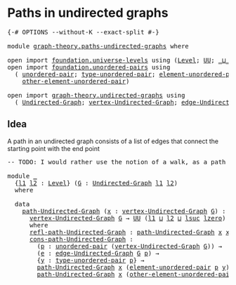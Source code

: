# Paths in undirected graphs

<pre class="Agda"><a id="39" class="Symbol">{-#</a> <a id="43" class="Keyword">OPTIONS</a> <a id="51" class="Pragma">--without-K</a> <a id="63" class="Pragma">--exact-split</a> <a id="77" class="Symbol">#-}</a>

<a id="82" class="Keyword">module</a> <a id="89" href="graph-theory.paths-undirected-graphs.html" class="Module">graph-theory.paths-undirected-graphs</a> <a id="126" class="Keyword">where</a>

<a id="133" class="Keyword">open</a> <a id="138" class="Keyword">import</a> <a id="145" href="foundation.universe-levels.html" class="Module">foundation.universe-levels</a> <a id="172" class="Keyword">using</a> <a id="178" class="Symbol">(</a><a id="179" href="Agda.Primitive.html#597" class="Postulate">Level</a><a id="184" class="Symbol">;</a> <a id="186" href="foundation-core.universe-levels.html#222" class="Primitive">UU</a><a id="188" class="Symbol">;</a> <a id="190" href="Agda.Primitive.html#810" class="Primitive Operator">_⊔_</a><a id="193" class="Symbol">;</a> <a id="195" href="Agda.Primitive.html#780" class="Primitive">lsuc</a><a id="199" class="Symbol">;</a> <a id="201" href="Agda.Primitive.html#764" class="Primitive">lzero</a><a id="206" class="Symbol">)</a>
<a id="208" class="Keyword">open</a> <a id="213" class="Keyword">import</a> <a id="220" href="foundation.unordered-pairs.html" class="Module">foundation.unordered-pairs</a> <a id="247" class="Keyword">using</a>
  <a id="255" class="Symbol">(</a> <a id="257" href="foundation.unordered-pairs.html#2381" class="Function">unordered-pair</a><a id="271" class="Symbol">;</a> <a id="273" href="foundation.unordered-pairs.html#2756" class="Function">type-unordered-pair</a><a id="292" class="Symbol">;</a> <a id="294" href="foundation.unordered-pairs.html#3477" class="Function">element-unordered-pair</a><a id="316" class="Symbol">;</a>
    <a id="322" href="foundation.unordered-pairs.html#3562" class="Function">other-element-unordered-pair</a><a id="350" class="Symbol">)</a>

<a id="353" class="Keyword">open</a> <a id="358" class="Keyword">import</a> <a id="365" href="graph-theory.undirected-graphs.html" class="Module">graph-theory.undirected-graphs</a> <a id="396" class="Keyword">using</a>
  <a id="404" class="Symbol">(</a> <a id="406" href="graph-theory.undirected-graphs.html#785" class="Function">Undirected-Graph</a><a id="422" class="Symbol">;</a> <a id="424" href="graph-theory.undirected-graphs.html#981" class="Function">vertex-Undirected-Graph</a><a id="447" class="Symbol">;</a> <a id="449" href="graph-theory.undirected-graphs.html#1205" class="Function">edge-Undirected-Graph</a><a id="470" class="Symbol">)</a>
</pre>
## Idea

A path in an undirected graph consists of a list of edges that connect the starting point with the end point

<pre class="Agda"><a id="604" class="Comment">-- TODO: I would rather use the notion of a walk, as a path is often a walk without repeated vertices.</a>

<a id="708" class="Keyword">module</a> <a id="715" href="graph-theory.paths-undirected-graphs.html#715" class="Module">_</a>
  <a id="719" class="Symbol">{</a><a id="720" href="graph-theory.paths-undirected-graphs.html#720" class="Bound">l1</a> <a id="723" href="graph-theory.paths-undirected-graphs.html#723" class="Bound">l2</a> <a id="726" class="Symbol">:</a> <a id="728" href="Agda.Primitive.html#597" class="Postulate">Level</a><a id="733" class="Symbol">}</a> <a id="735" class="Symbol">(</a><a id="736" href="graph-theory.paths-undirected-graphs.html#736" class="Bound">G</a> <a id="738" class="Symbol">:</a> <a id="740" href="graph-theory.undirected-graphs.html#785" class="Function">Undirected-Graph</a> <a id="757" href="graph-theory.paths-undirected-graphs.html#720" class="Bound">l1</a> <a id="760" href="graph-theory.paths-undirected-graphs.html#723" class="Bound">l2</a><a id="762" class="Symbol">)</a>
  <a id="766" class="Keyword">where</a>

  <a id="775" class="Keyword">data</a>
    <a id="784" href="graph-theory.paths-undirected-graphs.html#784" class="Datatype">path-Undirected-Graph</a> <a id="806" class="Symbol">(</a><a id="807" href="graph-theory.paths-undirected-graphs.html#807" class="Bound">x</a> <a id="809" class="Symbol">:</a> <a id="811" href="graph-theory.undirected-graphs.html#981" class="Function">vertex-Undirected-Graph</a> <a id="835" href="graph-theory.paths-undirected-graphs.html#736" class="Bound">G</a><a id="836" class="Symbol">)</a> <a id="838" class="Symbol">:</a>
      <a id="846" href="graph-theory.undirected-graphs.html#981" class="Function">vertex-Undirected-Graph</a> <a id="870" href="graph-theory.paths-undirected-graphs.html#736" class="Bound">G</a> <a id="872" class="Symbol">→</a> <a id="874" href="foundation-core.universe-levels.html#222" class="Primitive">UU</a> <a id="877" class="Symbol">(</a><a id="878" href="graph-theory.paths-undirected-graphs.html#720" class="Bound">l1</a> <a id="881" href="Agda.Primitive.html#810" class="Primitive Operator">⊔</a> <a id="883" href="graph-theory.paths-undirected-graphs.html#723" class="Bound">l2</a> <a id="886" href="Agda.Primitive.html#810" class="Primitive Operator">⊔</a> <a id="888" href="Agda.Primitive.html#780" class="Primitive">lsuc</a> <a id="893" href="Agda.Primitive.html#764" class="Primitive">lzero</a><a id="898" class="Symbol">)</a>
      <a id="906" class="Keyword">where</a>
      <a id="918" href="graph-theory.paths-undirected-graphs.html#918" class="InductiveConstructor">refl-path-Undirected-Graph</a> <a id="945" class="Symbol">:</a> <a id="947" href="graph-theory.paths-undirected-graphs.html#784" class="Datatype">path-Undirected-Graph</a> <a id="969" href="graph-theory.paths-undirected-graphs.html#807" class="Bound">x</a> <a id="971" href="graph-theory.paths-undirected-graphs.html#807" class="Bound">x</a>
      <a id="979" href="graph-theory.paths-undirected-graphs.html#979" class="InductiveConstructor">cons-path-Undirected-Graph</a> <a id="1006" class="Symbol">:</a>
        <a id="1016" class="Symbol">(</a><a id="1017" href="graph-theory.paths-undirected-graphs.html#1017" class="Bound">p</a> <a id="1019" class="Symbol">:</a> <a id="1021" href="foundation.unordered-pairs.html#2381" class="Function">unordered-pair</a> <a id="1036" class="Symbol">(</a><a id="1037" href="graph-theory.undirected-graphs.html#981" class="Function">vertex-Undirected-Graph</a> <a id="1061" href="graph-theory.paths-undirected-graphs.html#736" class="Bound">G</a><a id="1062" class="Symbol">))</a> <a id="1065" class="Symbol">→</a>
        <a id="1075" class="Symbol">(</a><a id="1076" href="graph-theory.paths-undirected-graphs.html#1076" class="Bound">e</a> <a id="1078" class="Symbol">:</a> <a id="1080" href="graph-theory.undirected-graphs.html#1205" class="Function">edge-Undirected-Graph</a> <a id="1102" href="graph-theory.paths-undirected-graphs.html#736" class="Bound">G</a> <a id="1104" href="graph-theory.paths-undirected-graphs.html#1017" class="Bound">p</a><a id="1105" class="Symbol">)</a> <a id="1107" class="Symbol">→</a>
        <a id="1117" class="Symbol">{</a><a id="1118" href="graph-theory.paths-undirected-graphs.html#1118" class="Bound">y</a> <a id="1120" class="Symbol">:</a> <a id="1122" href="foundation.unordered-pairs.html#2756" class="Function">type-unordered-pair</a> <a id="1142" href="graph-theory.paths-undirected-graphs.html#1017" class="Bound">p</a><a id="1143" class="Symbol">}</a> <a id="1145" class="Symbol">→</a>
        <a id="1155" href="graph-theory.paths-undirected-graphs.html#784" class="Datatype">path-Undirected-Graph</a> <a id="1177" href="graph-theory.paths-undirected-graphs.html#807" class="Bound">x</a> <a id="1179" class="Symbol">(</a><a id="1180" href="foundation.unordered-pairs.html#3477" class="Function">element-unordered-pair</a> <a id="1203" href="graph-theory.paths-undirected-graphs.html#1017" class="Bound">p</a> <a id="1205" href="graph-theory.paths-undirected-graphs.html#1118" class="Bound">y</a><a id="1206" class="Symbol">)</a> <a id="1208" class="Symbol">→</a>
        <a id="1218" href="graph-theory.paths-undirected-graphs.html#784" class="Datatype">path-Undirected-Graph</a> <a id="1240" href="graph-theory.paths-undirected-graphs.html#807" class="Bound">x</a> <a id="1242" class="Symbol">(</a><a id="1243" href="foundation.unordered-pairs.html#3562" class="Function">other-element-unordered-pair</a> <a id="1272" href="graph-theory.paths-undirected-graphs.html#1017" class="Bound">p</a> <a id="1274" href="graph-theory.paths-undirected-graphs.html#1118" class="Bound">y</a><a id="1275" class="Symbol">)</a>
</pre>